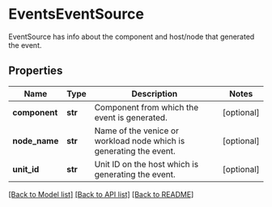 # EventsEventSource

EventSource has info about the component and host/node that generated the event.
## Properties
Name | Type | Description | Notes
------------ | ------------- | ------------- | -------------
**component** | **str** | Component from which the event is generated. | [optional] 
**node_name** | **str** | Name of the venice or workload node which is generating the event. | [optional] 
**unit_id** | **str** | Unit ID on the host which is generating the event. | [optional] 

[[Back to Model list]](../README.md#documentation-for-models) [[Back to API list]](../README.md#documentation-for-api-endpoints) [[Back to README]](../README.md)


